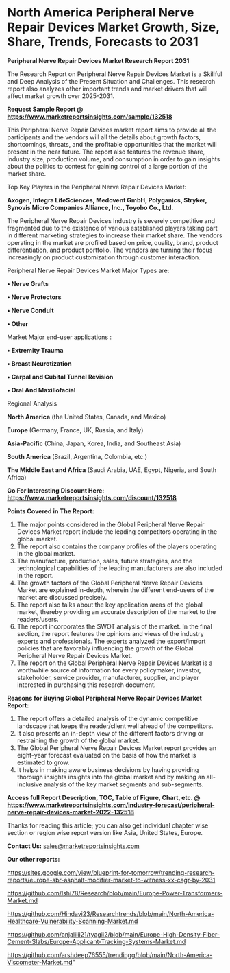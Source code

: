 # North America Peripheral Nerve Repair Devices Market Growth, Size, Share, Trends, Forecasts to 2031

<strong>Peripheral Nerve Repair Devices Market Research Report 2031</strong>

The Research Report on Peripheral Nerve Repair Devices Market is a Skillful and Deep Analysis of the Present Situation and Challenges. This research report also analyzes other important trends and market drivers that will affect market growth over 2025-2031.

<strong>Request Sample Report @ <a href=https://www.marketreportsinsights.com/sample/132518>https://www.marketreportsinsights.com/sample/132518</a></strong>

This Peripheral Nerve Repair Devices market report aims to provide all the participants and the vendors will all the details about growth factors, shortcomings, threats, and the profitable opportunities that the market will present in the near future. The report also features the revenue share, industry size, production volume, and consumption in order to gain insights about the politics to contest for gaining control of a large portion of the market share.

Top Key Players in the Peripheral Nerve Repair Devices Market:

<strong>Axogen, Integra LifeSciences, Medovent GmbH, Polyganics, Stryker, Synovis Micro Companies Alliance, Inc., Toyobo Co., Ltd.</strong>

The Peripheral Nerve Repair Devices Industry is severely competitive and fragmented due to the existence of various established players taking part in different marketing strategies to increase their market share. The vendors operating in the market are profiled based on price, quality, brand, product differentiation, and product portfolio. The vendors are turning their focus increasingly on product customization through customer interaction.

Peripheral Nerve Repair Devices Market Major Types are:

<strong>• Nerve Grafts

• Nerve Protectors

• Nerve Conduit

• Other</strong>

Market Major end-user applications :

<strong>• Extremity Trauma

• Breast Neurotization

• Carpal and Cubital Tunnel Revision

• Oral And Maxillofacial</strong>

Regional Analysis

</u><strong><b>North America</b></strong> (the United States, Canada, and Mexico)

<strong><b>Europe </b></strong>(Germany, France, UK, Russia, and Italy)

<strong><b>Asia-Pacific</b></strong> (China, Japan, Korea, India, and Southeast Asia)

<strong><b>South America</b></strong> (Brazil, Argentina, Colombia, etc.)

<strong><b>The Middle East and Africa</b></strong> (Saudi Arabia, UAE, Egypt, Nigeria, and South Africa)

<strong>Go For Interesting Discount Here: <a href=https://www.marketreportsinsights.com/discount/132518>https://www.marketreportsinsights.com/discount/132518</a></strong>

<strong>Points Covered in The Report:</strong>
<ol>
  <li>The major points considered in the Global Peripheral Nerve Repair Devices Market report include the leading competitors operating in the global market.</li>
  <li>The report also contains the company profiles of the players operating in the global market.</li>
  <li>The manufacture, production, sales, future strategies, and the technological capabilities of the leading manufacturers are also included in the report.</li>
  <li>The growth factors of the Global Peripheral Nerve Repair Devices Market are explained in-depth, wherein the different end-users of the market are discussed precisely.</li>
  <li>The report also talks about the key application areas of the global market, thereby providing an accurate description of the market to the readers/users.</li>
  <li>The report incorporates the SWOT analysis of the market. In the final section, the report features the opinions and views of the industry experts and professionals. The experts analyzed the export/import policies that are favorably influencing the growth of the Global Peripheral Nerve Repair Devices Market.</li>
  <li>The report on the Global Peripheral Nerve Repair Devices Market is a worthwhile source of information for every policymaker, investor, stakeholder, service provider, manufacturer, supplier, and player interested in purchasing this research document.</li>
</ol>
<strong>Reasons for Buying Global Peripheral Nerve Repair Devices Market Report:</strong>

<ol>
  <li>The report offers a detailed analysis of the dynamic competitive landscape that keeps the reader/client well ahead of the competitors.</li>
  <li>It also presents an in-depth view of the different factors driving or restraining the growth of the global market.</li>
  <li>The Global Peripheral Nerve Repair Devices Market report provides an eight-year forecast evaluated on the basis of how the market is estimated to grow.</li>
  <li>It helps in making aware business decisions by having providing thorough insights insights into the global market and by making an all-inclusive analysis of the key market segments and sub-segments.</li>
</ol>
<strong>Access full Report Description, TOC, Table of Figure, Chart, etc. @ <a href=https://www.marketreportsinsights.com/industry-forecast/peripheral-nerve-repair-devices-market-2022-132518>https://www.marketreportsinsights.com/industry-forecast/peripheral-nerve-repair-devices-market-2022-132518</a></strong>


Thanks for reading this article; you can also get individual chapter wise section or region wise report version like Asia, United States, Europe.

<strong>Contact Us:</strong>
sales@marketreportsinsights.com

<strong>Our other reports:</strong>

<a href=https://sites.google.com/view/blueprint-for-tomorrow/trending-research-reports/europe-sbr-asphalt-modifier-market-to-witness-xx-cagr-by-2031>https://sites.google.com/view/blueprint-for-tomorrow/trending-research-reports/europe-sbr-asphalt-modifier-market-to-witness-xx-cagr-by-2031</a>

<a href=https://github.com/Ishi78/Research/blob/main/Europe-Power-Transformers-Market.md>https://github.com/Ishi78/Research/blob/main/Europe-Power-Transformers-Market.md</a>

<a href=https://github.com/Hindavi23/Researchtrends/blob/main/North-America-Healthcare-Vulnerability-Scanning-Market.md>https://github.com/Hindavi23/Researchtrends/blob/main/North-America-Healthcare-Vulnerability-Scanning-Market.md</a>

<a href=https://github.com/anjaliiii21/tyagii2/blob/main/Europe-High-Density-Fiber-Cement-Slabs/Europe-Applicant-Tracking-Systems-Market.md>https://github.com/anjaliiii21/tyagii2/blob/main/Europe-High-Density-Fiber-Cement-Slabs/Europe-Applicant-Tracking-Systems-Market.md</a>

<a href=https://github.com/arshdeep76555/trendingg/blob/main/North-America-Viscometer-Market.md>https://github.com/arshdeep76555/trendingg/blob/main/North-America-Viscometer-Market.md</a>"
